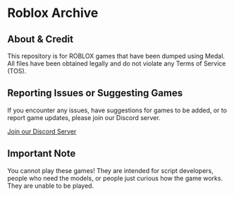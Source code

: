 # Roblox Archive

## About & Credit
This repository is for ROBLOX games that have been dumped using Medal. All files have been obtained legally and do not violate any Terms of Service (TOS).

## Reporting Issues or Suggesting Games
If you encounter any issues, have suggestions for games to be added, or to report game updates, please join our Discord server.

[Join our Discord Server](https://discord.gg/taaqFHXjsS)

## Important Note
You cannot play these games! They are intended for script developers, people who need the models, or people just curious how the game works. They are unable to be played.
